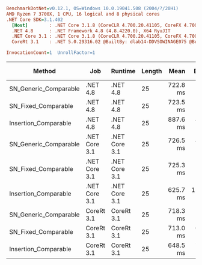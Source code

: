 ``` ini

BenchmarkDotNet=v0.12.1, OS=Windows 10.0.19041.508 (2004/?/20H1)
AMD Ryzen 7 3700X, 1 CPU, 16 logical and 8 physical cores
.NET Core SDK=3.1.402
  [Host]        : .NET Core 3.1.8 (CoreCLR 4.700.20.41105, CoreFX 4.700.20.41903), X64 RyuJIT
  .NET 4.8      : .NET Framework 4.8 (4.8.4220.0), X64 RyuJIT
  .NET Core 3.1 : .NET Core 3.1.8 (CoreCLR 4.700.20.41105, CoreFX 4.700.20.41903), X64 RyuJIT
  CoreRt 3.1    : .NET 5.0.29316.02 @BuiltBy: dlab14-DDVSOWINAGE075 @Branch: master @Commit: 40be8b7e2598b2ccb827fd90cd30c0e2d4496941, X64 AOT

InvocationCount=1  UnrollFactor=1  

```
|                Method |           Job |       Runtime | Length |     Mean |    Error |   StdDev | Gen 0 | Gen 1 | Gen 2 | Allocated |
|---------------------- |-------------- |-------------- |------- |---------:|---------:|---------:|------:|------:|------:|----------:|
| SN_Generic_Comparable |      .NET 4.8 |      .NET 4.8 |     25 | 722.8 ms |  1.42 ms |  1.33 ms |     - |     - |     - |         - |
|   SN_Fixed_Comparable |      .NET 4.8 |      .NET 4.8 |     25 | 723.5 ms |  1.99 ms |  1.86 ms |     - |     - |     - |         - |
|  Insertion_Comparable |      .NET 4.8 |      .NET 4.8 |     25 | 887.6 ms |  4.19 ms |  3.92 ms |     - |     - |     - |         - |
| SN_Generic_Comparable | .NET Core 3.1 | .NET Core 3.1 |     25 | 726.5 ms |  4.41 ms |  4.13 ms |     - |     - |     - |         - |
|   SN_Fixed_Comparable | .NET Core 3.1 | .NET Core 3.1 |     25 | 725.3 ms |  1.78 ms |  1.66 ms |     - |     - |     - |    1336 B |
|  Insertion_Comparable | .NET Core 3.1 | .NET Core 3.1 |     25 | 625.7 ms | 12.29 ms | 15.54 ms |     - |     - |     - |      72 B |
| SN_Generic_Comparable |    CoreRt 3.1 |    CoreRt 3.1 |     25 | 718.3 ms |  1.50 ms |  1.41 ms |     - |     - |     - |         - |
|   SN_Fixed_Comparable |    CoreRt 3.1 |    CoreRt 3.1 |     25 | 713.0 ms |  0.91 ms |  0.85 ms |     - |     - |     - |         - |
|  Insertion_Comparable |    CoreRt 3.1 |    CoreRt 3.1 |     25 | 648.5 ms |  7.26 ms |  6.44 ms |     - |     - |     - |         - |
